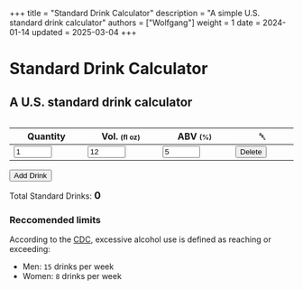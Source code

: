 +++
title = "Standard Drink Calculator"
description = "A simple U.S. standard drink calculator"
authors = ["Wolfgang"]
weight = 1
date =  2024-01-14
updated = 2025-03-04
+++
# Standard Drink Calculator
## A U.S. standard drink calculator
<!-- This tool uses JavaScript and is useless in plaintext. -->

<form id="drink-form">
    <table id="drink-table">
        <thead>
            <tr>
                <th>Quantity</th>
                <th>Vol. <span>(fl oz)</span></th>
                <th>ABV <span>(%)</span></th>
                <th>&#9249;</th>
            </tr>
        </thead>
        <tbody>
            <tr class="drink-input">
                <td><input type="number" class="qnt" value="1" min="0"></td>
                <td><input type="number" class="vol" value="12" min="1"></td>
                <td><input type="number" class="abv" value="5" min="0" max="100" stepping="0.5"></td>
                <td><button type="button" class="delete-btn">Delete</button></td>
            </tr>
        </tbody>
    </table>
    <!-- Button to add more drink inputs -->
    <button type="button" id="add-drink">Add Drink</button>
</form>

<p>Total Standard Drinks: <span id="total-standard-drinks">0</span></p>

### Reccomended limits
According to the [CDC](https://www.cdc.gov/alcohol/faqs.htm#heavyDrinking),
excessive alcohol use is defined as reaching or exceeding:
*  Men: `15` drinks per week
* Women: `8` drinks per week

<style>
th span {
    font-size: 0.75em;
}
input {
    width: 5em;
}
.qnt:before {
    content: "🍺";
}
#drink-table {
    display: inline-table;
}

#total-standard-drinks {
    font-size: 1.25em;
    font-weight: bold;
}
</style>

<script>
// Function to calculate standard drinks
function calculateStandardDrinks() {
    var totalStandardDrinks = 0;
    var drinks = document.querySelectorAll('#drink-table .drink-input');

    for (var i = 0; i < drinks.length; i++) {
        var qnt = parseFloat(drinks[i].querySelector('.qnt').value) || 0;
        var vol = parseFloat(drinks[i].querySelector('.vol').value) || 0;
        var abv = parseFloat(drinks[i].querySelector('.abv').value) || 0;

        var pureAlcohol = (vol * (abv / 100)) * qnt;
        var standardDrinks = pureAlcohol / 0.6;
        totalStandardDrinks += standardDrinks;
    }

    document.getElementById('total-standard-drinks').textContent = totalStandardDrinks.toFixed(2);
}

// Function to add another drink input row
function addDrinkInput() {
    var drinkTable = document.getElementById('drink-table').getElementsByTagName('tbody')[0];
    var newRow = drinkTable.insertRow();
    newRow.className = 'drink-input';

    newRow.innerHTML = `
        <td><input type="number" class="qnt" value="1" min="0"></td>
        <td><input type="number" class="vol" value="12" min="1"></td>
        <td><input type="number" class="abv" value="5" min="0" max="100" stepping="0.5"></td>
        <td><button type="button" class="delete-btn">Delete</button></td>
    `;

    attachInputEventListeners(newRow);
    calculateStandardDrinks();
}

// Function to attach input and delete event listeners to a row
function attachInputEventListeners(row) {
    var inputs = row.querySelectorAll('input');
    inputs.forEach(function(input) {
        input.addEventListener('input', calculateStandardDrinks);
    });

    var deleteButton = row.querySelector('.delete-btn');
    deleteButton.addEventListener('click', function() {
        row.remove();
        calculateStandardDrinks();
    });
}

// Event listener to prevent form submission
document.addEventListener('DOMContentLoaded', function() {
    document.getElementById('drink-form').addEventListener('submit', function(event) {
        event.preventDefault();
    });

    // Add event listeners to all existing inputs and delete buttons
    var existingRows = document.querySelectorAll('#drink-table .drink-input');
    existingRows.forEach(attachInputEventListeners);

    // Add event listener to the "Add Another Drink" button
    document.getElementById('add-drink').addEventListener('click', addDrinkInput);
    calculateStandardDrinks();
});
</script>